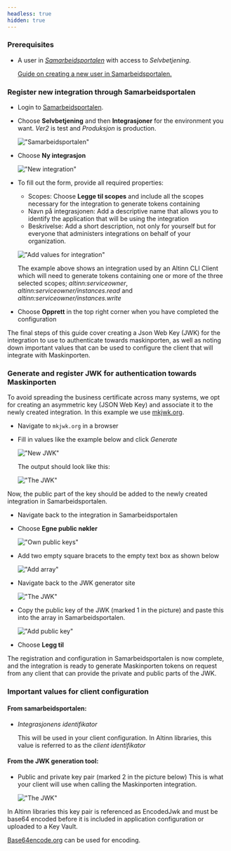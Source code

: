 ```yaml
---
headless: true
hidden: true
---
```


### Prerequisites

- A user in _[Samarbeidsportalen](https://samarbeid.digdir.no/)_ with access to _Selvbetjening_.

    [Guide on creating a new user in Samarbeidsportalen.](https://docs.digdir.no/docs/Maskinporten/maskinporten_sjolvbetjening_web#opprette-bruker)

### Register new integration through Samarbeidsportalen

- Login to [Samarbeidsportalen](https://samarbeid.digdir.no/).

- Choose __Selvbetjening__ and then __Integrasjoner__ for the environment you want.
_Ver2_ is test and _Produksjon_ is production.

    !["Samarbeidsportalen"](/app/guides/shared/maskinporten-integration/selvbetjening.png "Samarbeidsportalen")

- Choose __Ny integrasjon__

    !["New integration"](/app/guides/shared/maskinporten-integration/integrasjon_ny.png "New integration")



- To fill out the form, provide all required properties:
    - Scopes: Choose __Legge til scopes__ and include all the scopes necessary for the integration to generate tokens containing
    - Navn på integrasjonen: Add a descriptive name that allows you to identify the application that will be using the integration
    - Beskrivelse: Add a short description, not only for yourself but for everyone
    that administers integrations on behalf of your organization.

    !["Add values for integration"](/app/guides/shared/maskinporten-integration/integrasjon_utfylling.png "Add values for integration")

    The example above shows an integration used by an Altinn CLI Client which will need to generate tokens containing
    one or more of the three selected scopes; _altinn:serviceowner_,
    _altinn:serviceowner/instances.read_ and _altinn:serviceowner/instances.write_

- Choose __Opprett__ in the top right corner when you have completed the configuration

The final steps of this guide cover creating a Json Web Key (JWK) for the integration to use to authenticate towards maskinporten,
as well as noting down important values that can be used to configure the client that will integrate with Maskinporten.


### Generate and register JWK for authentication towards Maskinporten

To avoid spreading the business certificate across many systems,
we opt for creating an asymmetric key (JSON Web Key) and associate it to the newly created integration.
In this example we use [mkjwk.org](https://mkjwk.org/).

- Navigate to `mkjwk.org` in a browser

- Fill in values like the example below and click _Generate_

    !["New JWK"](/app/guides/shared/maskinporten-integration/jwk_ny.png "New JWK")

    The output should look like this:

    !["The JWK"](/app/guides/shared/maskinporten-integration/jwk.png "The JWK")

Now, the public part of the key should be added to the newly created integration in Samarbeidsportalen.

- Navigate back to the integration in Samarbeidsportalen

- Choose __Egne public nøkler__

    !["Own public keys"](/app/guides/shared/maskinporten-integration/public_nokler.png "Own public keys")

- Add two empty square bracets to the empty text box as shown below

    !["Add array"](/app/guides/shared/maskinporten-integration/nokkel_1.png "Add array")

- Navigate back to the JWK generator site

    !["The JWK"](/app/guides/shared/maskinporten-integration/jwk.png "The JWK")

- Copy the public key of the JWK (marked 1 in the picture) and paste this into the array in Samarbeidsportalen.

    !["Add public key"](/app/guides/shared/maskinporten-integration/nokkel_2.png "Add public key")

-  Choose __Legg til__


The registration and configuration in Samarbeidsportalen is now complete,
and the integration is ready to generate Maskinporten tokens on request
from any client that can provide the private and public parts of the JWK.


### Important values for client configuration

#### From samarbeidsportalen:
- _Integrasjonens identifikator_

    This will be used in your client configuration.
    In Altinn libraries, this value is referred to as the _client identifikator_

#### From the JWK generation tool:
- Public and private key pair (marked 2 in the picture below)
    This is what your client will use when calling the Maskinporten integration.

    !["The JWK"](/app/guides/shared/maskinporten-integration/jwk.png "The JWK")

In Altinn libraries this key pair is referenced as EncodedJwk  and must be base64 encoded before
it is included in application configuration or uploaded to a Key Vault.

[Base64encode.org](https://www.base64encode.org/) can be used for encoding.
